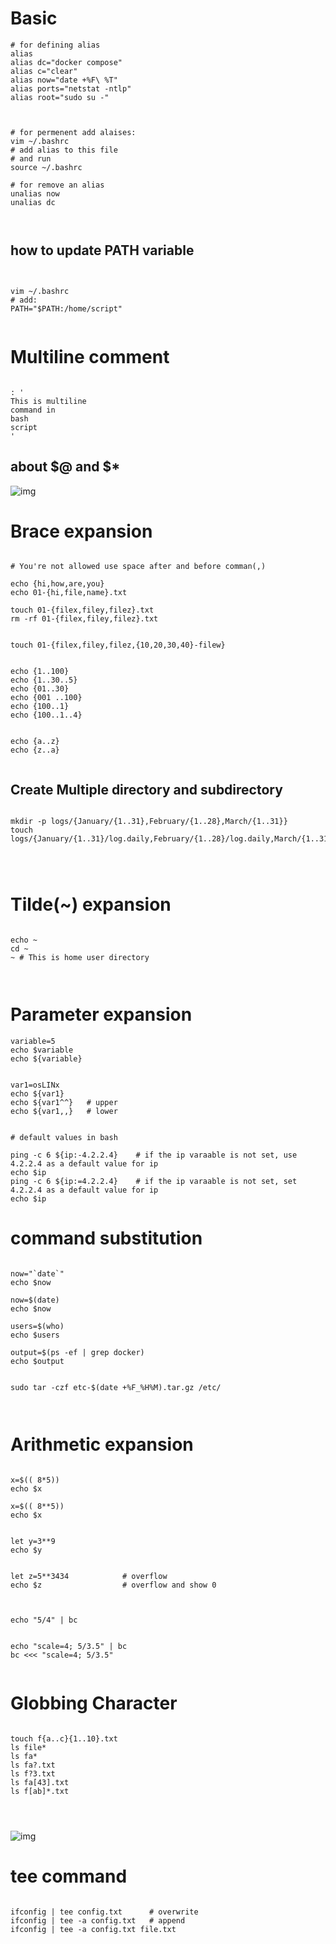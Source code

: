 # Basic

```
# for defining alias
alias
alias dc="docker compose"
alias c="clear"
alias now="date +%F\ %T"
alias ports="netstat -ntlp"
alias root="sudo su -"



# for permenent add alaises:
vim ~/.bashrc
# add alias to this file
# and run
source ~/.bashrc

# for remove an alias
unalias now
unalias dc



```

## how to update PATH variable

```


vim ~/.bashrc
# add: 
PATH="$PATH:/home/script"


```

# Multiline comment

```

: '
This is multiline 
command in
bash
script
'

```

## about $@ and $*

![img](images/$@)


# Brace expansion

```

# You're not allowed use space after and before comman(,)

echo {hi,how,are,you}
echo 01-{hi,file,name}.txt

touch 01-{filex,filey,filez}.txt
rm -rf 01-{filex,filey,filez}.txt


touch 01-{filex,filey,filez,{10,20,30,40}-filew}

```



```

echo {1..100}
echo {1..30..5}
echo {01..30}
echo {001 ..100}
echo {100..1}
echo {100..1..4}


echo {a..z}
echo {z..a}


```


## Create Multiple directory and subdirectory

```

mkdir -p logs/{January/{1..31},February/{1..28},March/{1..31}}
touch  logs/{January/{1..31}/log.daily,February/{1..28}/log.daily,March/{1..31}/log.daily}




```


# Tilde(~) expansion

```

echo ~
cd ~
~ # This is home user directory



```


# Parameter expansion

```
variable=5
echo $variable
echo ${variable}


var1=osLINx
echo ${var1}
echo ${var1^^}   # upper
echo ${var1,,}   # lower


# default values in bash

ping -c 6 ${ip:-4.2.2.4}    # if the ip varaable is not set, use 4.2.2.4 as a default value for ip
echo $ip
ping -c 6 ${ip:=4.2.2.4}    # if the ip varaable is not set, set 4.2.2.4 as a default value for ip
echo $ip

```


# command substitution

```

now="`date`"
echo $now

now=$(date)
echo $now

users=$(who)
echo $users

output=$(ps -ef | grep docker)
echo $output


sudo tar -czf etc-$(date +%F_%H%M).tar.gz /etc/



```



# Arithmetic expansion

```

x=$(( 8*5))
echo $x

x=$(( 8**5))
echo $x


let y=3**9
echo $y


let z=5**3434            # overflow
echo $z                  # overflow and show 0



echo "5/4" | bc


echo "scale=4; 5/3.5" | bc
bc <<< "scale=4; 5/3.5"


```




# Globbing Character

```

touch f{a..c}{1..10}.txt
ls file*
ls fa*
ls fa?.txt
ls f?3.txt
ls fa[43].txt
ls f[ab]*.txt




```
![img](images/2.png)


# tee command

```

ifconfig | tee config.txt      # overwrite
ifconfig | tee -a config.txt   # append
ifconfig | tee -a config.txt file.txt


```
